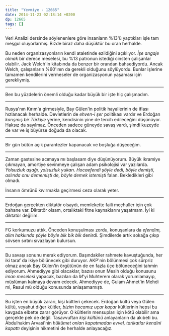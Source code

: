 ```yaml
---
title: "Yevmiye - 12665"
date: 2014-11-23 02:18:14 +0200
dp: 12665
tags: []
---
```


Veri Analizi dersinde söylenenlere göre insanların %13'ü yaptıkları işle
tam meşgul oluyorlarmış. Bizde biraz daha düşüktür bu oran herhalde.

Bu neden organizasyonların kendi ataletinde ezildiğini açıklıyor. *İşe
angaje olmak* bir derece meselesi, bu %13 patronun istediği cinsten
çalışanlar olabilir. Jack Welch'in kitabında da benzer bir orandan
bahsediyordu. Ancak Welch, çalışanların %60'ının da gerekli olduğunu
söylüyordu. Bunlar işlerine tamamen kendilerini vermeseler de
organizasyonun yaşaması için gerekliymiş.

--------------

Ben bu yüzdelerin önemli olduğu kadar büyük bir işte hiç çalışmadım.

--------------

Rusya'nın Kırım'a girmesiyle, Bay Gülen'in politik hayallerinin de
iflası hızlanacak herhalde. Devletlerin de *ehven-i şer* politikası
vardır ve Erdoğan *karışmış bir Türkiye* yerine, kendisinin yine de
tercih edileceğini düşünüyor. Haksız da sayılmaz. Önceden sadece güneyde
savaş vardı, şimdi kuzeyde de var ve iş büyürse doğuda da olacak.

--------------

Bir gün bütün açık parantezler kapanacak ve boşluğa düşeceğim.

--------------

Zaman gastesine acımaya mı başlasam diye düşünüyorum. Büyük ikramiye
çıkmayan, amortiye sevinmeye çalışan adam psikolojisi var yazılarda.
*Yolsuzluk aşağı, yolsuzluk yukarı.* *Hocaefendi şöyle dedi, böyle
demişti, aslında onu dememişti de, böyle demek istemişti* falan.
Bekledikleri gibi olmadı.

İnsanın ömrünü kıvırmakla geçirmesi ceza olarak yeter.

--------------

Erdoğan gerçekten diktatör olsaydı, memlekette faili meçhuller için çok
bahane var. Diktatör olsam, ortalıktaki fitne kaynaklarını yaşatmam. İyi
ki diktatör değilim.

--------------

FG korkumuzu attık. Önceden konuşulması zordu, konuşanlara da *efendim,
alim hakkında şöyle böyle bik bik bik* denirdi. Şimdilerde artık sokağa
çıkıp sövsen sırtını sıvazlayan bulursun.

--------------

Bu savaşı sonunu merak ediyorum. Başındakiler rahmete kavuştuğunda, her
iki taraf da ikiye bölünecek gibi duruyor. AKP'nin bölünmesi çok sürpriz
olmaz ancak Bay Gülen'in örgütünün de en fazla üçe bölüneceğini tahmin
ediyorum. Ahmediyye gibi olacaklar, bazısı onun Mesih olduğu konusunu
*iman meselesi* yapacak, bazıları da *M*'yi Muhterem olarak
yorumlamayıp, müslüman kalmaya devam edecek. Ahmediyye de, Gulam
Ahmet'in Mehdi mi, Resul mü olduğu konusunda anlaşamamıştı.

--------------

Bu işten en büyük zararı, kişi kültleri çekecek. Erdoğan kültü veya
Gülen kültü, veyahut diğer kültler, *bizim hocamız uçar kaçar*
kültlerinin hepsi bu kavgada elbette zarar görüyor. O kültlerin
mensupları için kötü olabilir ama gerçekte pek de değil. Tasavvuftan
*kişi kültünü* anlayanların da akıbeti bu. Abdulhakim Arvasi'nin
*hükümet onları kapatmadan evvel, tarikatlar kendini kapattı* deyişinin
hikmetini de herhalde anlayacağız.

